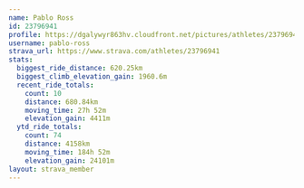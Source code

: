 ```yaml
---
name: Pablo Ross
id: 23796941
profile: https://dgalywyr863hv.cloudfront.net/pictures/athletes/23796941/14615399/1/large.jpg
username: pablo-ross
strava_url: https://www.strava.com/athletes/23796941
stats:
  biggest_ride_distance: 620.25km
  biggest_climb_elevation_gain: 1960.6m
  recent_ride_totals:
    count: 10
    distance: 680.84km
    moving_time: 27h 52m
    elevation_gain: 4411m
  ytd_ride_totals:
    count: 74
    distance: 4158km
    moving_time: 184h 52m
    elevation_gain: 24101m
layout: strava_member
--- 
```

